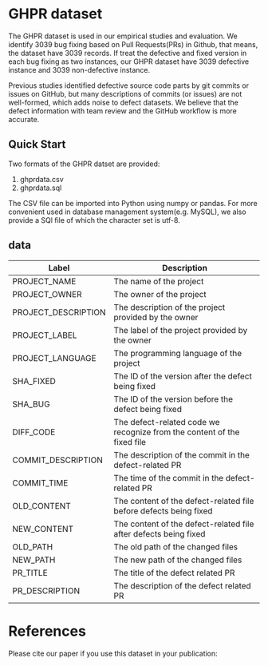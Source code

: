 # GHPR dataset

The GHPR dataset is used in our empirical studies and evaluation. We identify 3039 bug fixing based on Pull Requests(PRs) in Github, that means, the dataset have 3039 records. If treat the defective and fixed version in each bug fixing as two instances, our GHPR dataset have 3039 defective instance and 3039 non-defective instance. 

Previous studies identified defective source code parts by git commits or issues on GitHub, but many descriptions of commits (or issues) are not well-formed, which adds noise to defect datasets. We believe that the defect information with team review and the GitHub workflow is more accurate. 


## Quick Start

Two formats of the GHPR datset are provided:

1. ghprdata.csv
2. ghprdata.sql

The CSV file can be imported into Python using numpy or pandas. For more convenient used in database management system(e.g. MySQL), we also provide a SQl file of which the character set is utf-8.


## data
| Label               | Description                                                             |
|---------------------|-------------------------------------------------------------------------|
| PROJECT_NAME        | The name of the project                                                 |
| PROJECT_OWNER       | The owner of the project                                                |
| PROJECT_DESCRIPTION | The description of the project provided by the owner                    |
| PROJECT_LABEL       | The label of the project provided by the owner                          |
| PROJECT_LANGUAGE    | The programming language of the project                                 |
| SHA_FIXED           | The ID of the version after the defect being fixed                      |
| SHA_BUG             | The ID of the version before the defect being fixed                     |
| DIFF_CODE           | The defect-related code we recognize from the content of the fixed file |
| COMMIT_DESCRIPTION  | The description of the commit in the defect-related PR                  |
| COMMIT_TIME         | The time of the commit in the defect-related PR                         |
| OLD_CONTENT         | The content of the defect-related file before defects being fixed       |
| NEW_CONTENT         | The content of the defect-related file after defects being fixed        |
| OLD_PATH            | The old path of the changed files                                       |
| NEW_PATH            | The new path of the changed files                                       |
| PR_TITLE            | The title of the defect related PR                                      |
| PR_DESCRIPTION      | The description of the defect related PR                                |



# References
Please cite our paper if you use this dataset in your publication:
